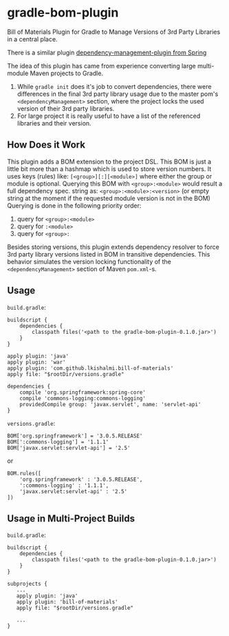 gradle-bom-plugin
=================

Bill of Materials Plugin for Gradle to Manage Versions of 3rd Party Libraries
in a central place.

There is a similar plugin [dependency-management-plugin from Spring][1]

The idea of this plugin has came from experience converting large multi-module
Maven projects to Gradle.

1. While `gradle init` does it's job to convert dependencies, there were 
   differences in the final 3rd party library usage due to the master pom's
   `<dependencyManagement>` section, where the project locks the used version of their
   3rd party libraries.
2. For large project it is really useful to have a list of the referenced 
   libraries and their version.

How Does it Work
----------------
This plugin adds a BOM extension to the project DSL. This BOM is just a little bit more than a hashmap which is used to store version numbers. It uses keys (rules) like: `[<group>][:][<module>]` where either the group or module is optional.
Querying this BOM with `<group>:<module>` would result a full dependency spec. string as: `<group>:<module>:<version>` (or empty string at the moment if the requested module version is not in the BOM)
Querying is done in the following priority order:

1. query for `<group>:<module>`
2. query for `:<module>`
3. query for `<group>:`

Besides storing versions, this plugin extends dependency resolver to force 3rd party library versions listed in BOM in transitive dependencies. This behavior simulates the version locking functionality of the `<dependencyManagement>` section of Maven `pom.xml`-s.

Usage
-----
`build.gradle`:
```
buildscript {
    dependencies {
        classpath files('<path to the gradle-bom-plugin-0.1.0.jar>')
    }
}

apply plugin: 'java'
apply plugin: 'war'
apply plugin: 'com.github.lkishalmi.bill-of-materials'
apply file: "$rootDir/versions.gradle"

dependencies {
    compile 'org.springframework:spring-core'
    compile 'commons-logging:commons-logging'
    providedCompile group: 'javax.servlet', name: 'servlet-api'
}
```
`versions.gradle`:
```
BOM['org.springframework'] = '3.0.5.RELEASE'
BOM[':commons-logging'] = '1.1.1'
BOM['javax.servlet:servlet-api'] = '2.5'
```
or
```
BOM.rules([
    'org.springframework' : '3.0.5.RELEASE',
    ':commons-logging' : '1.1.1',
    'javax.servlet:servlet-api' : '2.5'
])
```

Usage in Multi-Project Builds
-----------------------------
`build.gradle`:
```
buildscript {
    dependencies {
        classpath files('<path to the gradle-bom-plugin-0.1.0.jar>')
    }
}

subprojects {
   ...
   apply plugin: 'java'
   apply plugin: 'bill-of-materials'
   apply file: "$rootDir/versions.gradle"
   
   ...
}
```

[1]: https://github.com/spring-gradle-plugins/dependency-management-plugin